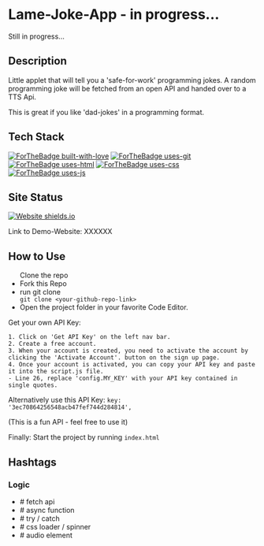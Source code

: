 # Lame-Joke-App - in progress...

Still in progress...
 
## Description

Little applet that will tell you a 'safe-for-work' programming jokes.
A random programming joke will be fetched from an open API and handed over to a TTS Api.

This is great if you like 'dad-jokes' in a programming format.

## Tech Stack
[![ForTheBadge built-with-love](http://ForTheBadge.com/images/badges/built-with-love.svg)](https://github.com/sahiljamwal)
[![ForTheBadge uses-git](http://ForTheBadge.com/images/badges/uses-git.svg)](https://GitHub.com/)
[![ForTheBadge uses-html](http://ForTheBadge.com/images/badges/uses-html.svg)](http://ForTheBadge.com)
[![ForTheBadge uses-css](http://ForTheBadge.com/images/badges/uses-css.svg)](http://ForTheBadge.com)
[![ForTheBadge uses-js](http://ForTheBadge.com/images/badges/uses-js.svg)](http://ForTheBadge.com)

## Site Status
[![Website shields.io](https://img.shields.io/website-up-down-green-red/http/shields.io.svg)](http://shields.io/)

Link to Demo-Website:  XXXXXX

## How to Use
<ul>
Clone the repo
<li>Fork this Repo </li>
<li>run git clone <YOUR-REPO-LINK></li>
<code>git clone &ltyour-github-repo-link&gt</code>
<li>Open the project folder in your favorite Code Editor.</li>
</ul>

Get your own API Key:

    1. Click on 'Get API Key' on the left nav bar.
    2. Create a free account.
    3. When your account is created, you need to activate the account by clicking the 'Activate Account'. button on the sign up page.
    4. Once your account is activated, you can copy your API key and paste it into the script.js file.
    - Line 26, replace 'config.MY_KEY' with your API key contained in single quotes.

Alternatively use this API Key:
<code>key: '3ec70864256548acb47fef744d284814', </code>

(This is a fun API - feel free to use it)

Finally:
Start the project by running <code>index.html</code>

## Hashtags

### Logic
- \# fetch api
- \# async function
- \# try / catch
- \# css loader / spinner
- \# audio element


